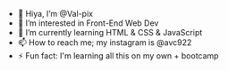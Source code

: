 - 👋 Hiya, I’m @Val-pix
- 👀 I’m interested in Front-End Web Dev
- 🌱 I’m currently learning HTML & CSS & JavaScript
- 📫 How to reach me; my instagram is @avc922
- ⚡ Fun fact: I'm learning all this on my own + bootcamp

<!---
Val-pix/Val-pix is a ✨ special ✨ repository because its `README.md` (this file) appears on your GitHub profile.
You can click the Preview link to take a look at your changes.
--->
